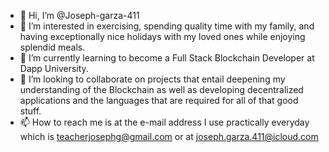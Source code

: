 - 👋 Hi, I’m @Joseph-garza-411
- 👀 I’m interested in exercising, spending quality time with my family, 
and having exceptionally nice holidays with my loved ones while enjoying splendid meals. 
- 🌱 I’m currently learning to become a Full Stack Blockchain Developer at Dapp University. 
- 💞️ I’m looking to collaborate on projects that entail deepening my understanding of the Blockchain 
as well as developing decentralized applications and the languages that are required for all of that good stuff. 
- 📫 How to reach me is at the e-mail address I use practically everyday which is teacherjosephg@gmail.com or at 
joseph.garza.411@icloud.com

<!---
Joseph-garza-411/Joseph-garza-411 is a ✨ special ✨ repository because its `README.md` (this file) appears on your GitHub profile.
You can click the Preview link to take a look at your changes.
--->
